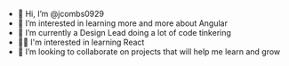 - 👋 Hi, I’m @jcombs0929
- 👀 I’m interested in learning more and more about Angular
- 🌱 I’m currently a Design Lead doing a lot of code tinkering
- 👨‍💻 I'm interested in learning React
- 💞️ I’m looking to collaborate on projects that will help me learn and grow

<!---
jcombs0929/jcombs0929 is a ✨ special ✨ repository because its `README.md` (this file) appears on your GitHub profile.
You can click the Preview link to take a look at your changes.
--->
